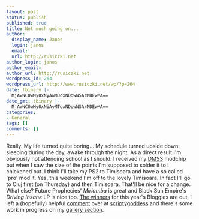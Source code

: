```yaml
---
layout: post
status: publish
published: true
title: Not much going on...
author:
  display_name: Janos
  login: janos
  email: 
  url: http://rusiczki.net
author_login: janos
author_email: 
author_url: http://rusiczki.net
wordpress_id: 264
wordpress_url: http://www.rusiczki.net/wp/?p=264
date: !binary |-
  MjAwNC0wMy0xNyAwMDoxNDowNSArMDEwMA==
date_gmt: !binary |-
  MjAwNC0wMy0xNiAyMToxNDowNSArMDEwMA==
categories:
- General
tags: []
comments: []
---
```

<p>Really. My life turned quite boring... My schedule turned upside down: sleeping during the day, awake through the night. As a direct result I'm obviously not attending school as I should. I received my <a href="http://www.dms3.com">DMS3</a> modchip but when I saw the size of the points I'm supposed to solder it to I chickened out. I think I'll take my PS2 to Timisoara and have a so called 'pro' mod it. Yes, this weekend I'm off to the lovely Timisoara. In fact I'll go to Cluj first (on Thursday) and then Timisoara. That'll be nice for a change.<br />
What else? Future Prophecies' <i>Miriamba</i> is great and Black Sun Empire's <i>Driving Insane</i> LP is nice too. <a href="http://www.fairvue.com/?feature=awards2004">The winners</a> for this year's Bloggies are out, I left a (hopefully) helpful <a href="http://www.scriptygoddess.com/archives/004902.php#comments">comment</a> over at <a href="http://www.scriptygoddess.com/" title="Nicest web related blog">scriptygoddess</a> and there's some work in progress on my <a href="http://www.rusiczki.net/gallery/">gallery section</a>.</p>
